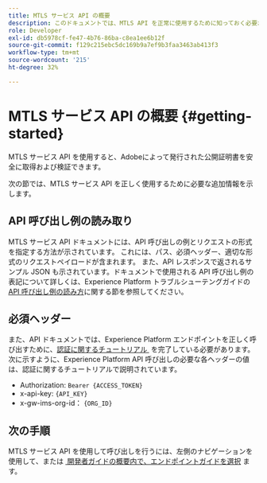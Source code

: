 ```yaml
---
title: MTLS サービス API の概要
description: このドキュメントでは、MTLS API を正常に使用するために知っておく必要がある追加情報を提供します。
role: Developer
exl-id: db5978cf-fe47-4b76-86ba-c8ea1ee6b12f
source-git-commit: f129c215ebc5dc169b9a7ef9b3faa3463ab413f3
workflow-type: tm+mt
source-wordcount: '215'
ht-degree: 32%

---
```


# MTLS サービス API の概要 {#getting-started}

MTLS サービス API を使用すると、Adobeによって発行された公開証明書を安全に取得および検証できます。

次の節では、MTLS サービス API を正しく使用するために必要な追加情報を示します。

## API 呼び出し例の読み取り

MTLS サービス API ドキュメントには、API 呼び出しの例とリクエストの形式を指定する方法が示されています。 これには、パス、必須ヘッダー、適切な形式のリクエストペイロードが含まれます。 また、API レスポンスで返されるサンプル JSON も示されています。ドキュメントで使用される API 呼び出し例の表記について詳しくは、Experience Platform トラブルシューテングガイドの[API 呼び出し例の読み方](../../landing/troubleshooting.md#how-do-i-format-an-api-request)に関する節を参照してください。

## 必須ヘッダー

また、API ドキュメントでは、Experience Platform エンドポイントを正しく呼び出すために、[&#x200B; 認証に関するチュートリアル &#x200B;](https://experienceleague.adobe.com/docs/experience-platform/landing/platform-apis/api-authentication.html?lang=ja) を完了している必要があります。 次に示すように、Experience Platform API 呼び出しの必要な各ヘッダーの値は、認証に関するチュートリアルで説明されています。

- Authorization: `Bearer {ACCESS_TOKEN}`
- x-api-key: `{API_KEY}`
- x-gw-ims-org-id： `{ORG_ID}`

## 次の手順

MTLS サービス API を使用して呼び出しを行うには、左側のナビゲーションを使用して、または [&#x200B; 開発者ガイドの概要内で、エンドポイントガイドを選択 &#x200B;](./overview.md) ます。
